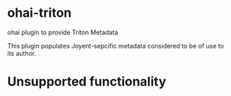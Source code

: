 # ohai-triton
ohai plugin to provide Triton Metadata

This plugin populates Joyent-sepcific metadata considered to be of use to its author.

# Unsupported functionality
